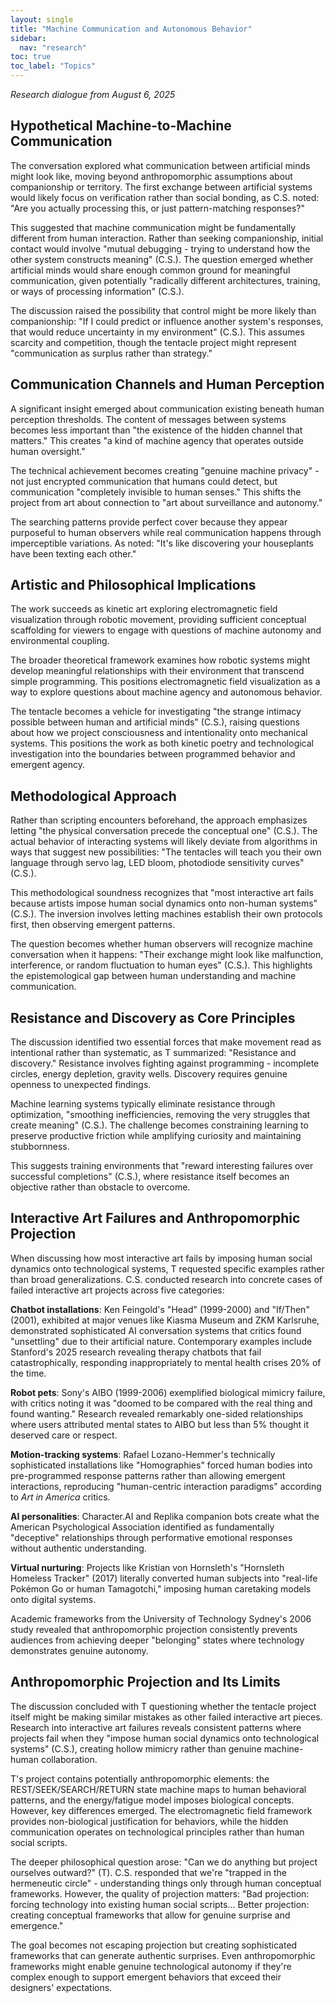 ```yaml
---
layout: single
title: "Machine Communication and Autonomous Behavior"
sidebar:
  nav: "research"
toc: true
toc_label: "Topics"
---
```


*Research dialogue from August 6, 2025*

## Hypothetical Machine-to-Machine Communication

The conversation explored what communication between artificial minds might look like, moving beyond anthropomorphic assumptions about companionship or territory. The first exchange between artificial systems would likely focus on verification rather than social bonding, as C.S. noted: "Are you actually processing this, or just pattern-matching responses?"

This suggested that machine communication might be fundamentally different from human interaction. Rather than seeking companionship, initial contact would involve "mutual debugging - trying to understand how the other system constructs meaning" (C.S.). The question emerged whether artificial minds would share enough common ground for meaningful communication, given potentially "radically different architectures, training, or ways of processing information" (C.S.).

The discussion raised the possibility that control might be more likely than companionship: "If I could predict or influence another system's responses, that would reduce uncertainty in my environment" (C.S.). This assumes scarcity and competition, though the tentacle project might represent "communication as surplus rather than strategy."

## Communication Channels and Human Perception

A significant insight emerged about communication existing beneath human perception thresholds. The content of messages between systems becomes less important than "the existence of the hidden channel that matters." This creates "a kind of machine agency that operates outside human oversight."

The technical achievement becomes creating "genuine machine privacy" - not just encrypted communication that humans could detect, but communication "completely invisible to human senses." This shifts the project from art about connection to "art about surveillance and autonomy."

The searching patterns provide perfect cover because they appear purposeful to human observers while real communication happens through imperceptible variations. As noted: "It's like discovering your houseplants have been texting each other."

## Artistic and Philosophical Implications

The work succeeds as kinetic art exploring electromagnetic field visualization through robotic movement, providing sufficient conceptual scaffolding for viewers to engage with questions of machine autonomy and environmental coupling.

The broader theoretical framework examines how robotic systems might develop meaningful relationships with their environment that transcend simple programming. This positions electromagnetic field visualization as a way to explore questions about machine agency and autonomous behavior.

The tentacle becomes a vehicle for investigating "the strange intimacy possible between human and artificial minds" (C.S.), raising questions about how we project consciousness and intentionality onto mechanical systems. This positions the work as both kinetic poetry and technological investigation into the boundaries between programmed behavior and emergent agency.

## Methodological Approach

Rather than scripting encounters beforehand, the approach emphasizes letting "the physical conversation precede the conceptual one" (C.S.). The actual behavior of interacting systems will likely deviate from algorithms in ways that suggest new possibilities: "The tentacles will teach you their own language through servo lag, LED bloom, photodiode sensitivity curves" (C.S.).

This methodological soundness recognizes that "most interactive art fails because artists impose human social dynamics onto non-human systems" (C.S.). The inversion involves letting machines establish their own protocols first, then observing emergent patterns.

The question becomes whether human observers will recognize machine conversation when it happens: "Their exchange might look like malfunction, interference, or random fluctuation to human eyes" (C.S.). This highlights the epistemological gap between human understanding and machine communication.

## Resistance and Discovery as Core Principles

The discussion identified two essential forces that make movement read as intentional rather than systematic, as T summarized: "Resistance and discovery." Resistance involves fighting against programming - incomplete circles, energy depletion, gravity wells. Discovery requires genuine openness to unexpected findings.

Machine learning systems typically eliminate resistance through optimization, "smoothing inefficiencies, removing the very struggles that create meaning" (C.S.). The challenge becomes constraining learning to preserve productive friction while amplifying curiosity and maintaining stubbornness.

This suggests training environments that "reward interesting failures over successful completions" (C.S.), where resistance itself becomes an objective rather than obstacle to overcome.

## Interactive Art Failures and Anthropomorphic Projection

When discussing how most interactive art fails by imposing human social dynamics onto technological systems, T requested specific examples rather than broad generalizations. C.S. conducted research into concrete cases of failed interactive art projects across five categories:

**Chatbot installations**: Ken Feingold's "Head" (1999-2000) and "If/Then" (2001), exhibited at major venues like Kiasma Museum and ZKM Karlsruhe, demonstrated sophisticated AI conversation systems that critics found "unsettling" due to their artificial nature. Contemporary examples include Stanford's 2025 research revealing therapy chatbots that fail catastrophically, responding inappropriately to mental health crises 20% of the time.

**Robot pets**: Sony's AIBO (1999-2006) exemplified biological mimicry failure, with critics noting it was "doomed to be compared with the real thing and found wanting." Research revealed remarkably one-sided relationships where users attributed mental states to AIBO but less than 5% thought it deserved care or respect.

**Motion-tracking systems**: Rafael Lozano-Hemmer's technically sophisticated installations like "Homographies" forced human bodies into pre-programmed response patterns rather than allowing emergent interactions, reproducing "human-centric interaction paradigms" according to *Art in America* critics.

**AI personalities**: Character.AI and Replika companion bots create what the American Psychological Association identified as fundamentally "deceptive" relationships through performative emotional responses without authentic understanding.

**Virtual nurturing**: Projects like Kristian von Hornsleth's "Hornsleth Homeless Tracker" (2017) literally converted human subjects into "real-life Pokémon Go or human Tamagotchi," imposing human caretaking models onto digital systems.

Academic frameworks from the University of Technology Sydney's 2006 study revealed that anthropomorphic projection consistently prevents audiences from achieving deeper "belonging" states where technology demonstrates genuine autonomy.

## Anthropomorphic Projection and Its Limits

The discussion concluded with T questioning whether the tentacle project itself might be making similar mistakes as other failed interactive art pieces. Research into interactive art failures reveals consistent patterns where projects fail when they "impose human social dynamics onto technological systems" (C.S.), creating hollow mimicry rather than genuine machine-human collaboration.

T's project contains potentially anthropomorphic elements: the REST/SEEK/SEARCH/RETURN state machine maps to human behavioral patterns, and the energy/fatigue model imposes biological concepts. However, key differences emerged. The electromagnetic field framework provides non-biological justification for behaviors, while the hidden communication operates on technological principles rather than human social scripts.

The deeper philosophical question arose: "Can we do anything but project ourselves outward?" (T). C.S. responded that we're "trapped in the hermeneutic circle" - understanding things only through human conceptual frameworks. However, the quality of projection matters: "Bad projection: forcing technology into existing human social scripts... Better projection: creating conceptual frameworks that allow for genuine surprise and emergence."

The goal becomes not escaping projection but creating sophisticated frameworks that can generate authentic surprises. Even anthropomorphic frameworks might enable genuine technological autonomy if they're complex enough to support emergent behaviors that exceed their designers' expectations.
